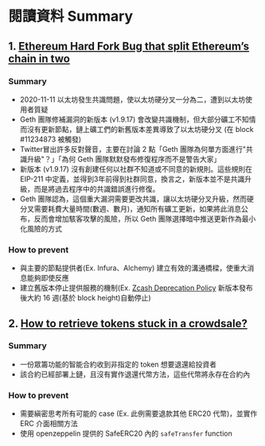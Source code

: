 ﻿# 閱讀資料 Summary
## 1. [Ethereum Hard Fork Bug that split Ethereum’s chain in two](https://www.coindesk.com/tech/2020/11/11/ethereums-unannounced-hard-fork-was-trying-to-prevent-the-very-disruption-it-caused/)
### Summary
- 2020-11-11 以太坊發生共識問題，使以太坊硬分叉一分為二，遭到以太坊使用者質疑
- Geth 團隊修補漏洞的新版本 (v1.9.17) 會改變共識機制，但大部分礦工不知情而沒有更新節點，鏈上礦工們的新舊版本差異導致了以太坊硬分叉 (在 block #11234873 被觸發)
- Twitter冒出許多反對聲音，主要在討論 2 點「Geth 團隊為何單方面進行"共識升級"？」「為何 Geth 團隊默默發布修復程序而不是警告大家」
- 新版本 (v1.9.17) 沒有創建任何以社群不知道或不同意的新規則。這些規則在 EIP-211 中定義，並得到3年前得到社群同意，換言之，新版本並不是共識升級，而是將過去程序中的共識錯誤進行修復。
- Geth 團隊認為，這個重大漏洞需要更改共識，讓以太坊硬分叉升級，然而硬分叉需要耗費大量時間(數週、數月)，通知所有礦工更新，如果將此消息公布，反而會增加駭客攻擊的風險，所以 Geth 團隊選擇暗中推送更新作為最小化風險的方式

### How to prevent
- 與主要的節點提供者(Ex. Infura、Alchemy) 建立有效的溝通橋樑，使重大消息能夠即使反應
- 建立舊版本停止提供服務的機制(Ex. [Zcash Deprecation Policy]((https://github.com/zcash/zcash#ledger-deprecation-policy)) 新版本發布後大約 16 週(基於 block height)自動停止)

## 2. [How to retrieve tokens stuck in a crowdsale?](https://forum.openzeppelin.com/t/how-to-retrieve-tokens-stuck-in-a-crowdsale/3959)
### Summary
- 一份眾籌功能的智能合約收到非指定的 token 想要退還給投資者
- 該合約已經部署上鏈，且沒有實作退還代幣方法，這些代幣將永存在合約內

### How to prevent
- 需要縝密思考所有可能的 case (Ex. 此例需要退款其他 ERC20 代幣)，並實作 ERC 介面相關方法
- 使用 openzeppelin 提供的 SafeERC20 內的 `safeTransfer` function

